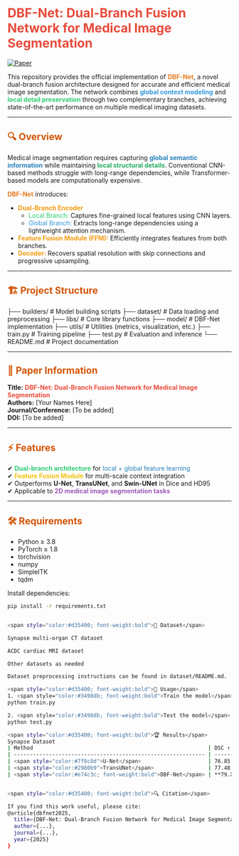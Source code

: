 # <span style="color:#e74c3c; font-weight:bold">DBF-Net: Dual-Branch Fusion Network for Medical Image Segmentation</span>

[![Paper](https://img.shields.io/badge/Paper-DBF--Net-blue)](https://ieeexplore.ieee.org/abstract/document/11084704)

This repository provides the official implementation of <span style="color:#e67e22; font-weight:bold">DBF-Net</span>, a novel dual-branch fusion architecture designed for accurate and efficient medical image segmentation. The network combines <span style="color:#3498db; font-weight:bold">global context modeling</span> and <span style="color:#2ecc71; font-weight:bold">local detail preservation</span> through two complementary branches, achieving state-of-the-art performance on multiple medical imaging datasets.

---

## <span style="color:#d35400; font-weight:bold">🔍 Overview</span>

Medical image segmentation requires capturing <span style="color:#2980b9; font-weight:bold">global semantic information</span> while maintaining <span style="color:#27ae60; font-weight:bold">local structural details</span>. Conventional CNN-based methods struggle with long-range dependencies, while Transformer-based models are computationally expensive.

<span style="color:#e67e22; font-weight:bold">DBF-Net</span> introduces:
- <span style="color:#f39c12; font-weight:bold">Dual-Branch Encoder</span>  
  - <span style="color:#2ecc71">Local Branch:</span> Captures fine-grained local features using CNN layers.  
  - <span style="color:#3498db">Global Branch:</span> Extracts long-range dependencies using a lightweight attention mechanism.  
- <span style="color:#f39c12; font-weight:bold">Feature Fusion Module (FFM):</span> Efficiently integrates features from both branches.  
- <span style="color:#f39c12; font-weight:bold">Decoder:</span> Recovers spatial resolution with skip connections and progressive upsampling.

---

## <span style="color:#d35400; font-weight:bold">🏗 Project Structure</span>

├── builders/ # Model building scripts
├── dataset/ # Data loading and preprocessing
├── libs/ # Core library functions
├── model/ # DBF-Net implementation
├── utils/ # Utilities (metrics, visualization, etc.)
├── train.py # Training pipeline
├── test.py # Evaluation and inference
└── README.md # Project documentation



---

## <span style="color:#d35400; font-weight:bold">📄 Paper Information</span>

**Title:** <span style="color:#e74c3c; font-weight:bold">DBF-Net: Dual-Branch Fusion Network for Medical Image Segmentation</span>  
**Authors:** [Your Names Here]  
**Journal/Conference:** [To be added]  
**DOI:** [To be added]  

---

## <span style="color:#d35400; font-weight:bold">⚡ Features</span>

✔ <span style="color:#2ecc71; font-weight:bold">Dual-branch architecture</span> for <span style="color:#2980b9">local + global feature learning</span>  
✔ <span style="color:#f1c40f; font-weight:bold">Feature Fusion Module</span> for multi-scale context integration  
✔ Outperforms **U-Net**, **TransUNet**, and **Swin-UNet** in Dice and HD95  
✔ Applicable to <span style="color:#9b59b6; font-weight:bold">2D medical image segmentation tasks</span>  

---

## <span style="color:#d35400; font-weight:bold">🛠 Requirements</span>

- Python ≥ 3.8  
- PyTorch ≥ 1.8  
- torchvision  
- numpy  
- SimpleITK  
- tqdm  

Install dependencies:
```bash
pip install -r requirements.txt


<span style="color:#d35400; font-weight:bold">📂 Dataset</span>

Synapse multi-organ CT dataset

ACDC cardiac MRI dataset

Other datasets as needed

Dataset preprocessing instructions can be found in dataset/README.md.

<span style="color:#d35400; font-weight:bold">🚀 Usage</span>
1. <span style="color:#3498db; font-weight:bold">Train the model</span>
python train.py

2. <span style="color:#3498db; font-weight:bold">Test the model</span>
python test.py

<span style="color:#d35400; font-weight:bold">🏆 Results</span>
Synapse Dataset
| Method                                                       | DSC ↑     | HD95 ↓    |
| ------------------------------------------------------------ | --------- | --------- |
| <span style="color:#7f8c8d">U-Net</span>                     | 76.85     | 39.70     |
| <span style="color:#2980b9">TransUNet</span>                 | 77.48     | 31.69     |
| <span style="color:#e74c3c; font-weight:bold">DBF-Net</span> | **79.XX** | **15.XX** |


<span style="color:#d35400; font-weight:bold">🔍 Citation</span>

If you find this work useful, please cite:
@article{dbfnet2025,
  title={DBF-Net: Dual-Branch Fusion Network for Medical Image Segmentation},
  author={...},
  journal={...},
  year={2025}
}
